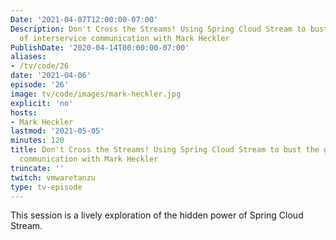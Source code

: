 ```yaml
---
Date: '2021-04-07T12:00:00-07:00'
Description: Don't Cross the Streams! Using Spring Cloud Stream to bust the ghosts
  of interservice communication with Mark Heckler
PublishDate: '2020-04-14T00:00:00-07:00'
aliases:
- /tv/code/26
date: '2021-04-06'
episode: '26'
image: tv/code/images/mark-heckler.jpg
explicit: 'no'
hosts:
- Mark Heckler
lastmod: '2021-05-05'
minutes: 120
title: Don't Cross the Streams! Using Spring Cloud Stream to bust the ghosts of interservice
  communication with Mark Heckler
truncate: ''
twitch: vmwaretanzu
type: tv-episode
---
```


This session is a lively exploration of the hidden power of Spring Cloud Stream.
